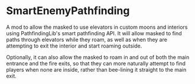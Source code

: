 # SmartEnemyPathfinding

A mod to allow the masked to use elevators in custom moons and interiors using PathfindingLib's smart pathfinding API. It will allow masked to find paths through elevators while they roam, as well as when they are attempting to exit the interior and start roaming outside.

Optionally, it can also allow the masked to roam in and out of both the main entrance and the fire exits, so that they can more naturally attempt to find players when none are inside, rather than bee-lining it straight to the main exit.

